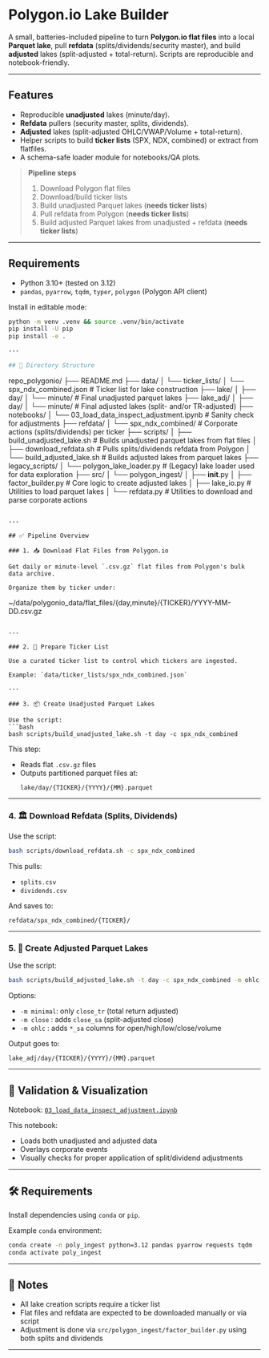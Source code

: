 # Polygon.io Lake Builder

A small, batteries-included pipeline to turn **Polygon.io flat files** into a local **Parquet lake**, pull **refdata** (splits/dividends/security master), and build **adjusted** lakes (split-adjusted + total-return). Scripts are reproducible and notebook-friendly.

---

## Features

- Reproducible **unadjusted** lakes (minute/day).
- **Refdata** pullers (security master, splits, dividends).
- **Adjusted** lakes (split-adjusted OHLC/VWAP/Volume + total-return).
- Helper scripts to build **ticker lists** (SPX, NDX, combined) or extract from flatfiles.
- A schema-safe loader module for notebooks/QA plots.

> **Pipeline steps**
>
> 1) Download Polygon flat files  
> 2) Download/build ticker lists  
> 3) Build unadjusted Parquet lakes (**needs ticker lists**)  
> 4) Pull refdata from Polygon (**needs ticker lists**)  
> 5) Build adjusted Parquet lakes from unadjusted + refdata (**needs ticker lists**)

---

## Requirements

- Python 3.10+ (tested on 3.12)
- `pandas`, `pyarrow`, `tqdm`, `typer`, `polygon` (Polygon API client)

Install in editable mode:

```bash
python -m venv .venv && source .venv/bin/activate
pip install -U pip
pip install -e .

---

## 📁 Directory Structure

```
repo_polygonio/
├── README.md
├── data/
│   └── ticker_lists/
│       └── spx_ndx_combined.json         # Ticker list for lake construction
├── lake/
│   ├── day/
│   └── minute/                           # Final unadjusted parquet lakes
├── lake_adj/
│   ├── day/
│   └── minute/                           # Final adjusted lakes (split- and/or TR-adjusted)
├── notebooks/
│   └── 03_load_data_inspect_adjustment.ipynb  # Sanity check for adjustments
├── refdata/
│   └── spx_ndx_combined/                 # Corporate actions (splits/dividends) per ticker
├── scripts/
│   ├── build_unadjusted_lake.sh         # Builds unadjusted parquet lakes from flat files
│   ├── download_refdata.sh              # Pulls splits/dividends refdata from Polygon
│   └── build_adjusted_lake.sh           # Builds adjusted lakes from parquet lakes
├── legacy_scripts/
│   └── polygon_lake_loader.py           # (Legacy) lake loader used for data exploration
├── src/
│   └── polygon_ingest/
│       ├── __init__.py
│       ├── factor_builder.py            # Core logic to create adjusted lakes
│       ├── lake_io.py                   # Utilities to load parquet lakes
│       └── refdata.py                   # Utilities to download and parse corporate actions
```

---

## ✅ Pipeline Overview

### 1. 📥 Download Flat Files from Polygon.io

Get daily or minute-level `.csv.gz` flat files from Polygon's bulk data archive.

Organize them by ticker under:
```
~/data/polygonio_data/flat_files/{day,minute}/{TICKER}/YYYY-MM-DD.csv.gz
```

---

### 2. 🧾 Prepare Ticker List

Use a curated ticker list to control which tickers are ingested.

Example: `data/ticker_lists/spx_ndx_combined.json`

---

### 3. 📦 Create Unadjusted Parquet Lakes

Use the script:
```bash
bash scripts/build_unadjusted_lake.sh -t day -c spx_ndx_combined
```

This step:
- Reads flat `.csv.gz` files
- Outputs partitioned parquet files at:
  ```
  lake/day/{TICKER}/{YYYY}/{MM}.parquet
  ```

---

### 4. 🏛 Download Refdata (Splits, Dividends)

Use the script:
```bash
bash scripts/download_refdata.sh -c spx_ndx_combined
```

This pulls:
- `splits.csv`
- `dividends.csv`

And saves to:  
```
refdata/spx_ndx_combined/{TICKER}/
```

---

### 5. 🔄 Create Adjusted Parquet Lakes

Use the script:
```bash
bash scripts/build_adjusted_lake.sh -t day -c spx_ndx_combined -m ohlc
```

Options:
- `-m minimal`: only `close_tr` (total return adjusted)
- `-m close`  : adds `close_sa` (split-adjusted close)
- `-m ohlc`   : adds `*_sa` columns for open/high/low/close/volume

Output goes to:
```
lake_adj/day/{TICKER}/{YYYY}/{MM}.parquet
```

---

## 🧪 Validation & Visualization

Notebook: [`03_load_data_inspect_adjustment.ipynb`](notebooks/03_load_data_inspect_adjustment.ipynb)

This notebook:
- Loads both unadjusted and adjusted data
- Overlays corporate events
- Visually checks for proper application of split/dividend adjustments

---

## 🛠️ Requirements

Install dependencies using `conda` or `pip`.

Example `conda` environment:
```bash
conda create -n poly_ingest python=3.12 pandas pyarrow requests tqdm
conda activate poly_ingest
```

---

## 📌 Notes

- All lake creation scripts require a ticker list
- Flat files and refdata are expected to be downloaded manually or via script
- Adjustment is done via `src/polygon_ingest/factor_builder.py` using both splits and dividends

---
